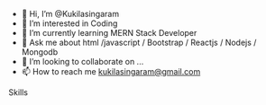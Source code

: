 - 👋 Hi, I’m @Kukilasingaram
- 👀 I’m interested in Coding
- 🌱 I’m currently learning MERN Stack Developer
- 💬 Ask me about html /javascript / Bootstrap / Reactjs / Nodejs / Mongodb
- 💞️ I’m looking to collaborate on ...
- 📫 How to reach me kukilasingaram@gmail.com

Skills 


<!---
Kukilasingaram/Kukilasingaram is a ✨ special ✨ repository because its `README.md` (this file) appears on your GitHub profile.
You can click the Preview link to take a look at your changes.
--->
